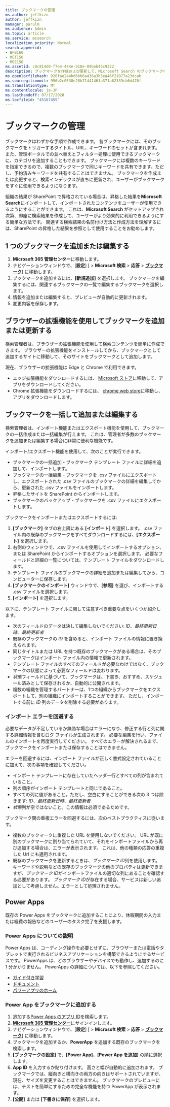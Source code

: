 ```yaml
---
title: ブックマークの管理
ms.author: jeffkizn
author: jeffkizn
manager: parulm
ms.audience: Admin
ms.topic: article
ms.service: mssearch
localization_priority: Normal
search.appverid:
- BFB160
- MET150
- MOE150
ms.assetid: c0c814d0-f7e4-444e-b18e-09beb45c9322
description: ブックマークを作成および更新して、Microsoft Search のブックマークの結果を一括編集する方法
ms.openlocfilehash: 926fae2a4bd6bb6a436a3b5ea46f21077a23dcab
ms.sourcegitcommit: 996b2c0538e28b71441461a371a62339cb6d476f
ms.translationtype: MT
ms.contentlocale: ja-JP
ms.lasthandoff: 07/17/2020
ms.locfileid: "45167459"
---
```

# <a name="manage-bookmarks"></a>ブックマークの管理

ブックマークはわずかな手順で作成できます。 各ブックマークには、そのブックマークをトリガーするタイトル、URL、キーワードのセットが含まれます。 また、管理ポータルでの並べ替えとフィルター処理に使用できるブックマークに、カテゴリを追加することもできます。 ブックマークには複数のキーワードを指定できるので、複数のブックマークで同じキーワードを共有できます。ただし、予約済みキーワードを共有することはできません。 ブックマークを作成または変更すると、検索インデックスが直ちに更新され、ユーザーがブックマークをすぐに使用できるようになります。

組織の結果が SharePoint で昇格されている場合は、昇格した結果を**Microsoft Search**にインポートして、インポートされたコンテンツをユーザーが使用できるようにすることができます。 これは、**Microsoft Search** がセットアップされ次第、即座に検索結果を作成して、ユーザーがより効果的に利用できるようにする簡単な方法です。 関連する検索結果の名前付け方法と作成方法を理解するには、SharePoint の昇格した結果を参照として使用することをお勧めします。

## <a name="add-or-edit-a-single-bookmark"></a>1 つのブックマークを追加または編集する

1. **Microsoft 365 管理センター**に移動します。
1. ナビゲーションウィンドウで、[**設定**] [  >  **Microsoft 検索**  >  **応答**  >  [**ブックマーク**](https://admin.microsoft.com/Adminportal/Home#/MicrosoftSearch/bookmarks)] に移動します。
1. ブックマークを追加するには、**[新規追加]** を選択します。
ブックマークを編集するには、関連するブックマークの一覧で編集するブックマークを選択します。
1. 情報を追加または編集すると、プレビューが自動的に更新されます。
1. 変更内容を保存します。

## <a name="add-or-edit-bookmark-using-browser-extensions"></a>ブラウザーの拡張機能を使用してブックマークを追加または更新する

検索管理者は、ブラウザーの拡張機能を使用して検索コンテンツを簡単に作成できます。 ブラウザーの拡張機能をインストールしてから、ブックマークとして追加するサイトに移動して、そのサイトをブックマークとして追加します。

現在、ブラウザーの拡張機能は Edge と Chrome で利用できます。

- エッジ拡張機能をダウンロードするには、 [Microsoft ストア](https://www.microsoft.com/p/microsoft-search-content-creator/9nrqdbcbwq55?activetab=pivot:overviewtab)に移動して、アプリをダウンロードしてください。
- Chrome 拡張機能をダウンロードするには、 [chrome web store](https://chrome.google.com/webstore/detail/microsoft-search-content/nocnablpaoeecfmfnjoheefkogmleipm)に移動し、アプリをダウンロードします。

## <a name="bulk-add-or-edit-bookmarks"></a>ブックマークを一括して追加または編集する

検索管理者は、インポート機能またはエクスポート機能を使用して、ブックマークの一括作成または一括編集が行えます。 これは、管理者が多数のブックマークを追加または編集する場合に非常に便利な機能です。

インポート/エクスポート機能を使用して、次のことが実行できます。

- ブックマークの一括追加 - ブックマーク テンプレート ファイルに詳細を追加して、インポートします。
- ブックマークの一括編集 - ブックマークを .csv ファイルにエクスポートし、エクスポートされた .csv ファイルのブックマークの詳細を編集してから、更新された .csv ファイルをインポートします。
- 昇格したサイトを SharePoint からインポートします。
- ブックマークのバックアップ - ブックマークを .csv ファイルにエクスポートします。

ブックマークをインポートまたはエクスポートするには:

1. **[ブックマーク]** タブの右上隅にある **[インポート]** を選択します。
.csv ファイル内の既存のブックマークをすべてダウンロードするには、**[エクスポート]** を選択します。
1. 右側のウィンドウで、.csv ファイルを使用してインポートするオプション、または SharePoint からインポートするオプションを選択します。
必要なフィールドと詳細の一覧については、テンプレート ファイルをダウンロードします。
1. テンプレート ファイルのブックマークの詳細を追加または編集してから、コンピューターに保存します。
1. **[ブックマークのインポート]** ウィンドウで、**[参照]** を選び、インポートする .csv ファイルを選択します。
1. **[インポート]** を選択します。

以下に、テンプレート ファイルに関して注意すべき重要な点をいくつか紹介します。

- 次のフィールドのデータは決して編集しないでください: *ID*、*最終更新日時*、*最終更新者*
- 既存のブックマークの *ID* を含めると、インポート ファイルの情報に置き換えられます。
- 同じタイトルまたは URL を持つ既存のブックマークがある場合は、そのブックマークはインポート ファイル内の情報で更新されます。
- テンプレート ファイルのすべてのフィールドが必要なわけではなく、ブックマークの状態によって必要なフィールドは変わります。
- *状態*フィールドに基づいて、ブックマークは、下書き、おすすめ、スケジュール済みとして保存されるか、自動的に公開されます。
- 複数の組織を管理するパートナーは、1つの組織からブックマークをエクスポートして、別の組織にインポートすることができます。 ただし、インポートする前に *ID* 列のデータを削除する必要があります。

### <a name="prevent-import-errors"></a>インポート エラーを回避する

必要なデータが不足しているか無効な場合はエラーになり、修正する行と列に関する詳細情報を含むログ ファイルが生成されます。 必要な編集を行い、ファイルのインポートを再度実行してください。 すべてのエラーが解決されるまで、ブックマークをインポートまたは保存することはできません。

エラーを回避するには、インポート ファイルが正しく書式設定されていることに加えて、次の事項を確認してください。

- インポート テンプレートに存在していたヘッダー行とすべての列が含まれていること。
- 列の順序がインポート テンプレートと同じであること。
- すべての列に値があること。ただし、空白にすることができる次の 3 つは除きます: *ID*、*最終更新日時*、*最終更新者*
- *状態*列が空ではないこと。この情報は必須であるためです。

ブックマーク間の重複エラーを回避するには、次のベストプラクティスに従います。

- 複数のブックマークに重複した URL を使用しないでください。 URL が既に別のブックマークに割り当てられていて、それをインポートファイルから再び追加する場合は、エラーが表示されます。 これは、他の種類の応答の重複した Url にも適用されます。
- 既存のブックマークを更新するときは、*ブックマーク ID*列を使用します。 キーワードや説明などの既存のブックマークの他のプロパティは更新できますが、*ブックマーク ID*がインポートファイルの適切な列にあることを確認する必要があります。 *ブックマーク ID*が存在する場合、サービスは新しい追加として考慮しません。エラーとして処理されません。

## <a name="power-apps"></a>Power Apps

既存の Power Apps をブックマークに追加することにより、休暇期間の入力または経費の報告などのユーザーのタスク完了を支援します。

### <a name="power-apps-explained"></a>Power Apps についての説明

Power Apps は、コーディング操作を必要とせずに、ブラウザーまたは電話やタブレットで実行されるビジネスアプリケーションを構築できるようにするサービスです。 PowerApps は、どのブラウザーやデバイスでも動作し、追加するのに 1 分かかりません。 PowerApps の詳細については、以下を参照してください。

- [ガイド付き学習](https://docs.microsoft.com/learn/browse/?products=powerapps)
- [ドキュメント](https://docs.microsoft.com/powerapps/maker/canvas-apps/get-sessionid)
- [パワーアプリのホーム](https://make.preview.powerapps.com/environments/839eace6-59ab-4243-97ec-a5b8fcc104e4/home)

### <a name="add-a-power-app-to-a-bookmark"></a>Power App をブックマークに追加する

1. 追加する[Power Apps のアプリ ID](https://docs.microsoft.com/powerapps/maker/canvas-apps/get-sessionid#get-an-app-id)を検索します。
1. [**Microsoft 365 管理センター**](https://admin.microsoft.com)にサインインします。
1. ナビゲーションウィンドウで、[**設定**] [  >  **Microsoft 検索**  >  **応答**  >  [**ブックマーク**](https://admin.microsoft.com/Adminportal/Home#/MicrosoftSearch/bookmarks)] に移動します。
1. ブックマークを追加するか、**PowerApp** を追加する既存のブックマークを検索します。
1. **[ブックマークの設定]** で、**[Power App]**、**[Power App を追加]** の順に選択します。
1. **App ID** を入力するか貼り付けます。
    高さと幅が自動的に追加されます。 ブックマークでは、縦向きと横向きの両方の向きはサポートされていますが、現在、サイズを変更することはできません。 ブックマークのプレビューには、テストを簡単にするための完全な機能を持つ PowerApp が表示されます。
1. **[公開]** または **[下書きに保存]** を選択します。
